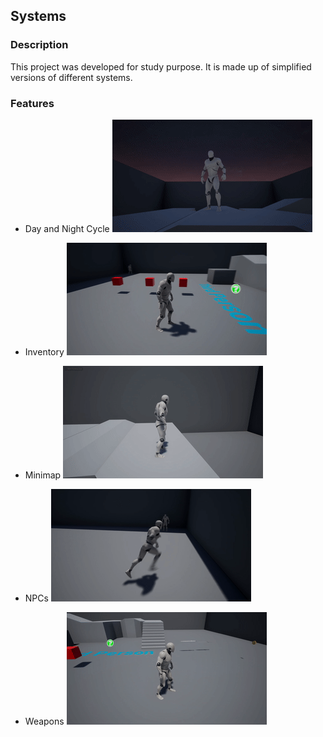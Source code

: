 ## Systems

### Description
This project was developed for study purpose. It is made up of simplified versions of different systems.


### Features
* Day and Night Cycle
![DayNightCycle](img/DayNightCycle.gif)

* Inventory
![Inventory](img/Inventory.gif)

* Minimap
![Minimap](img/Minimap.gif)

* NPCs
![NPC](img/NPC.gif)

* Weapons
![Weapon](img/Weapon.gif)